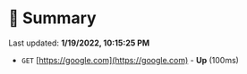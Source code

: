 # 📖 Summary
Last updated: **1/19/2022, 10:15:25 PM**

- `GET` [https://google.com](https://google.com) - **Up** (100ms)

